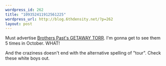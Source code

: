 ```yaml
--- 
wordpress_id: 262
title: "109352411912561225"
wordpress_url: http://blog.6thdensity.net/?p=262
layout: post
---
```

Must advertise <a href="http://www.brotherspast.com/GETAWAYTORR.html">Brothers Past's GETAWAY TORR</a>.  I'm gonna get to see them 5 times in October.  WHAT!

And the craziness doesn't end with the alternative spelling of "tour".  Check these white boys out.
